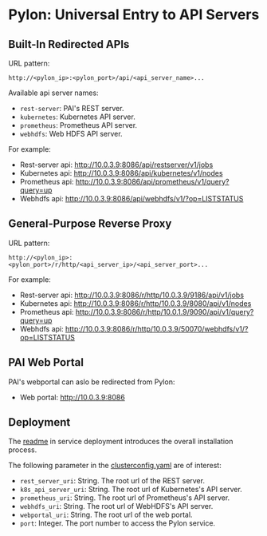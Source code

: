 # Pylon: Universal Entry to API Servers

## Built-In Redirected APIs

URL pattern:

```
http://<pylon_ip>:<pylon_port>/api/<api_server_name>...
```

Available api server names:

- `rest-server`: PAI's REST server.
- `kubernetes`: Kubernetes API server.
- `prometheus`: Prometheus API server.
- `webhdfs`: Web HDFS API server.

For example:

- Rest-server api: http://10.0.3.9:8086/api/restserver/v1/jobs
- Kubernetes api: http://10.0.3.9:8086/api/kubernetes/v1/nodes
- Prometheus api: http://10.0.3.9:8086/api/prometheus/v1/query?query=up
- Webhdfs api: http://10.0.3.9:8086/api/webhdfs/v1/?op=LISTSTATUS

## General-Purpose Reverse Proxy

URL pattern:

```
http://<pylon_ip>:<pylon_port>/r/http/<api_server_ip>/<api_server_port>...
```

For example:

- Rest-server api: http://10.0.3.9:8086/r/http/10.0.3.9/9186/api/v1/jobs
- Kubernetes api: http://10.0.3.9:8086/r/http/10.0.3.9/8080/api/v1/nodes
- Prometheus api: http://10.0.3.9:8086/r/http/10.0.1.9/9090/api/v1/query?query=up
- Webhdfs api: http://10.0.3.9:8086/r/http/10.0.3.9/50070/webhdfs/v1/?op=LISTSTATUS

## PAI Web Portal

PAI's webportal can aslo be redirected from Pylon:

- Web portal: http://10.0.3.9:8086

## Deployment

The [readme](../service-deployment/README.md) in service deployment introduces the overall installation process. 

The following parameter in the [clusterconfig.yaml](../service-deployment/clusterconfig-example.yaml) are of interest:

- `rest_server_uri`: String. The root url of the REST server.
- `k8s_api_server_uri`: String. The root url of Kubernetes's API server.
- `prometheus_uri`: String. The root url of Prometheus's API server.
- `webhdfs_uri`: String. The root url of WebHDFS's API server.
- `webportal_uri`: String. The root url of the web portal.
- `port`: Integer. The port number to access the Pylon service. 

